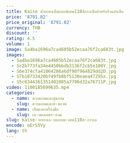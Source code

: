 ```yaml
---
title: Kaise น้ำยาทาเล็บแบบพิเศษ110สีกาวเล็บสำหรับร้านทำเล็บ
price: '8791.82'
price_original: '8791.82'
currency: THB
discount: ''
rating: 4.5
volume: 1
image: Sa4ba1696a7ca4605b52ecaa76f2ca683t.jpg
images:
  - Sa4ba1696a7ca4605b52ecaa76f2ca683t.jpg
  - Sc2b773fa34e4450bbdb3136f2cb5e180Y.jpg
  - S6e374cfa41064286a6df90f964829dd2D.jpg
  - S7b10733420bf49fb8bf5130eaea47295x.jpg
  - S5c6344361351401085a7706d32a76711P.jpg
video: 1100185699635.mp4
categories:
  - name: ความงามและสุขภาพ
    slug: ความงามและส-ขภาพ
  - name: เล็บและเครื่องมือ
    slug: เล-บและเคร-องม
slug: kaise-ำยาทาเล-บแบบพ-เศษ110ส-กาวเล
encode: oErS5Vy
lang: th
---
```

  